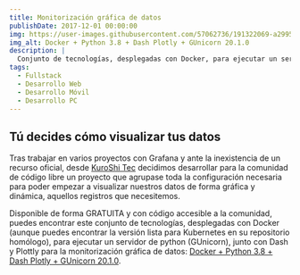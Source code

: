 ```yaml
---
title: Monitorización gráfica de datos
publishDate: 2017-12-01 00:00:00
img: https://user-images.githubusercontent.com/57062736/191322069-a29952cf-e3ca-4acc-a78f-5ccbf0562111.png
img_alt: Docker + Python 3.8 + Dash Plotly + GUnicorn 20.1.0
description: |
  Conjunto de tecnologías, desplegadas con Docker, para ejecutar un servidor de python (GUnicorn), junto con Dash y Plottly para la monitorización gráfica de datos.
tags:
  - Fullstack
  - Desarrollo Web
  - Desarrollo Móvil
  - Desarrollo PC
---
```


## Tú decides cómo visualizar tus datos

Tras trabajar en varios proyectos con Grafana y ante la inexistencia de un recurso oficial, desde <a href="https://kuroshitec.com/">KuroShi Tec</a> decidimos desarrollar para la comunidad de código libre un proyecto que agrupase toda la configuración necesaria para poder empezar a visualizar nuestros datos de forma gráfica y dinámica, aquellos registros que necesitemos.

Disponible de forma GRATUITA y con código accesible a la comunidad, puedes encontrar este conjunto de tecnologías, desplegadas con Docker (aunque puedes encontrar la versión lista para Kubernetes en su repositorio homólogo), para ejecutar un servidor de python (GUnicorn), junto con Dash y Plottly para la monitorización gráfica de datos: <a href="https://github.com/Inushin/dockerDashPlotlyGUnicorn">Docker + Python 3.8 + Dash Plotly + GUnicorn 20.1.0</a>.
